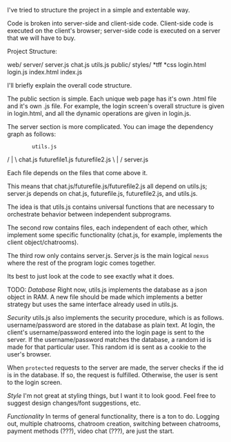 I've tried to structure the project in a simple and extentable way.

Code is broken into server-side and client-side code. Client-side
code is executed on the client's browser; server-side code is
executed on a server that we will have to buy.

Project Structure:

web/
  server/
    server.js
    chat.js
    utils.js
  public/
    styles/
      *tff
      *css
    login.html
    login.js
    index.html
    index.js

I'll briefly explain the overall code structure.

The public section is simple. Each unique web page has it's own .html
file and it's own .js file. For example, the login screen's overall
structure is given in login.html, and all the dynamic operations are
given in login.js.

The server section is more complicated. You can image the dependency
graph as follows:

            utils.js
  /            |            \ 
chat.js  futurefile1.js  futurefile2.js
   \           |            /
            server.js


Each file depends on the files that come above it.

This means that chat.js/futurefile.js/futurefile2.js all depend on
utils.js; server.js depends on chat.js, futurefile.js, futurefile2.js,
and utils.js.

The idea is that utils.js contains universal functions that are necessary
to orchestrate behavior between independent subprograms.

The second row contains files, each independent of each other, which
implement some specific functionality (chat.js, for example, implements
the client object/chatrooms).

The third row only contains server.js. Server.js is the main logical
`nexus` where the rest of the program logic comes together.

Its best to just look at the code to see exactly what it does.

TODO:
*Database*
Right now, utils.js implements the database as a json object in RAM.
A new file should be made which implements a better strategy but 
uses the same interface already used in utils.js.

*Security*
utils.js also implements the security procedure, which is as follows.
username/password are stored in the database as plain text. At login,
the client's username/password entered into the login page is sent to
the server. If the username/password matches the database, a random id 
is made for that particular user. This random id is sent as a cookie
to the user's browser.

When `protected` requests to the server are made, the server checks if
the id is in the database. If so, the request is fulfilled. Otherwise,
the user is sent to the login screen.

*Style*
I'm not great at styling things, but I want it to look good. Feel free
to suggest design changes/font suggestions, etc.

*Functionality*
In terms of general functionality, there is a ton to do. Logging out,
multiple chatrooms, chatroom creation, switching between chatrooms,
payment methods (???), video chat (???), are just the start.
